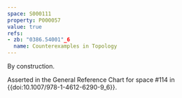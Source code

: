 ```yaml
---
space: S000111
property: P000057
value: true
refs:
- zb: "0386.54001"_6
  name: Counterexamples in Topology
---
```


By construction.

Asserted in the General Reference Chart for space #114 in
{{doi:10.1007/978-1-4612-6290-9_6}}.
